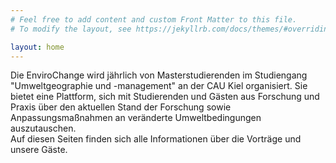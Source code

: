 ```yaml
---
# Feel free to add content and custom Front Matter to this file.
# To modify the layout, see https://jekyllrb.com/docs/themes/#overriding-theme-defaults

layout: home
---
```


Die EnviroChange wird jährlich von Masterstudierenden im Studiengang "Umweltgeographie und -management" an der CAU Kiel organisiert. Sie bietet eine Plattform, sich mit Studierenden und Gästen aus Forschung und Praxis über den aktuellen Stand der Forschung sowie Anpassungsmaßnahmen an veränderte Umweltbedingungen auszutauschen.   
Auf diesen Seiten finden sich alle Informationen über die Vorträge und unsere Gäste. 